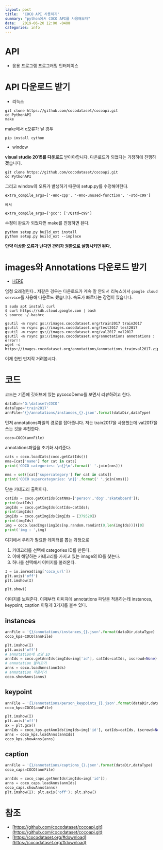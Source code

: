 ```yaml
---
layout: post
title:  "COCO API 사용하기"
summary: "python에서 COCO API를 사용해보자"
date:   2019-06-20 12:00 -0400
categories: info
---
```


# API
- 응용 프로그램 프로그래밍 인터페이스

# API 다운로드 받기

- 리눅스

```
git clone https://github.com/cocodataset/cocoapi.git
cd PythonAPI
make
```

make에서 c오류가 날 경우

```
pip install cython
```

- window

**visual studio 2015를 다운로드** 받아야합니다. 다운로드가 되었다는 가정하에 진행하겠습니다.

```
git clone https://github.com/cocodataset/cocoapi.git
cd PythonAPI
```

그리고 window의 오류가 발생하기 때문에 setup.py를 수정해야한다.

```
extra_compile_args=['-Wno-cpp', '-Wno-unused-function', '-std=c99']

에서

extra_compile_args={'gcc': ['/Qstd=c99']
```

수정이 완료가 되었다면 make를 진행하면 된다.

```
python setup.py build_ext install
python setup.py build_ext --inplace
```

**만약 이상한 오류가 난다면 관리자 권한으로 실행시키면 된다.**

# images와 Annotations 다운로드 받기

- [HERE](https://cocodataset.org/#download)

엄청 오래걸린다.. 저같은 경우는 다운로드가 계속 잘 안되서 리눅스에서 `google cloud service`를 사용해 다운로드 했습니다. 속도가 빠르다는 장점이 있습니다.

```
$ sudo apt install curl
$ curl https://sdk.cloud.google.com | bash
$ source ~/.bashrc

gsutil -m rsync gs://images.cocodataset.org/train2017 train2017
gsutil -m rsync gs://images.cocodataset.org/test2017 test2017
gsutil -m rsync gs://images.cocodataset.org/val2017 val2017
gsutil -m rsync gs://images.cocodataset.org/annotations annotations : error!!
wget -c https://images.cocodataset.org/annotations/annotations_trainval2017.zip
```

이제 한번 만지작 거려봅시다.

# 코드

코드는 기존에 깃허브에 있는 pycocoDemo를 보면서 리뷰하려고 한다.

```python
dataDir='G:\dataset\COCO'
dataType='train2017'
annFile='{}/annotations/instances_{}.json'.format(dataDir,dataType)
```

먼저 annotations파일의 경로를 잡아줍니다. 저는 train2017을 사용했는데 val2017을 쓰는 것을 추천한다.

```python
coco=COCO(annFile)
```

annotations파일을 초기화 시켜준다.

```python
cats = coco.loadCats(coco.getCatIds())
nms=[cat['name'] for cat in cats]
print('COCO categories: \n{}\n'.format(' '.join(nms)))

nms = set([cat['supercategory'] for cat in cats])
print('COCO supercategories: \n{}'.format(' '.join(nms)))
```

단순 카테고리 출력이다.

```python
catIds = coco.getCatIds(catNms=['person','dog','skateboard']);
print(catIds)
imgIds = coco.getImgIds(catIds=catIds);
print(imgIds)
imgIds = coco.getImgIds(imgIds = [379520])
print(imgIds)
img = coco.loadImgs(imgIds[np.random.randint(0,len(imgIds))])[0]
print('img : ',img)
```

여기에서 우리가 필요한 데이터를 뽑는 과정으로
1. 카테고리를 선택해 categories ID를 만든다.
2. 이에 해당하는 카테고리를 가지고 있는 image의 ID를 찾는다.
3. 하나를 선택해서 이미지를 불러온다.

```python
I = io.imread(img['coco_url'])
plt.axis('off')
plt.imshow(I)

plt.show()
```

이미지를 보여준다. 이제부터 이미지에 annotations 파일을 적용하는데 instances, keypoint, caption 이렇게 3가지를 볼수 있다.

## instances

```python
annFile = '{}/annotations/instances_{}.json'.format(dataDir,dataType)
coco_kps=COCO(annFile)

plt.imshow(I)
plt.axis('off')
# annotation에 쓰일 ID
annIds = coco.getAnnIds(imgIds=img['id'], catIds=catIds, iscrowd=None)
# annotation 불러오기
anns = coco.loadAnns(annIds)
# annotation 적용하기
coco.showAnns(anns)
```

## keypoint

```python
annFile = '{}/annotations/person_keypoints_{}.json'.format(dataDir,dataType)
coco_kps=COCO(annFile)

plt.imshow(I)
plt.axis('off')
ax = plt.gca()
annIds = coco_kps.getAnnIds(imgIds=img['id'], catIds=catIds, iscrowd=None)
anns = coco_kps.loadAnns(annIds)
coco_kps.showAnns(anns)
```

## caption

```python
annFile = '{}/annotations/captions_{}.json'.format(dataDir,dataType)
coco_caps=COCO(annFile)

annIds = coco_caps.getAnnIds(imgIds=img['id']);
anns = coco_caps.loadAnns(annIds)
coco_caps.showAnns(anns)
plt.imshow(I); plt.axis('off'); plt.show()
```



# 참조
- [https://github.com/cocodataset/cocoapi.git](https://github.com/cocodataset/cocoapi.git)
- [https://cocodataset.org/#download](https://cocodataset.org/#download)
